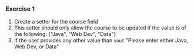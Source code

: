 ### Exercise 1

1. Create a setter for the course field
2. This setter should only allow the course to be updated if the value is of the following: {"Java", "Web Dev", "Data"}
3. If the user provides any other value than `sout` "Please enter either Java, Web Dev, or Data"